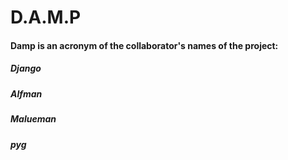 # D.A.M.P

#### Damp is an acronym of the collaborator's names of the project:
##### Django
##### Alfman
##### Malueman
##### pyg
